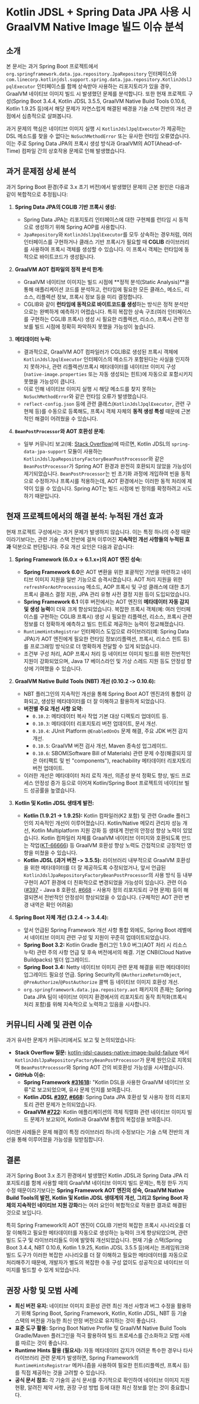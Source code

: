 # Kotlin JDSL + Spring Data JPA 사용 시 GraalVM Native Image 빌드 이슈 분석

## 소개

본 문서는 과거 Spring Boot 프로젝트에서 `org.springframework.data.jpa.repository.JpaRepository` 인터페이스와 `com.linecorp.kotlinjdsl.support.spring.data.jpa.repository.KotlinJdslJpqlExecutor` 인터페이스를 함께 상속받아 사용하는 리포지토리가 있을 경우, GraalVM 네이티브 이미지 빌드 시 발생했던 문제를 분석합니다. 또한 현재 프로젝트 구성(Spring Boot 3.4.4, Kotlin JDSL 3.5.5, GraalVM Native Build Tools 0.10.6, Kotlin 1.9.25 등)에서 해당 문제가 자연스럽게 해결된 배경을 기술 스택 전반의 개선 관점에서 심층적으로 살펴봅니다.

과거 문제의 핵심은 네이티브 이미지 실행 시 `KotlinJdslJpqlExecutor`가 제공하는 DSL 메소드를 찾을 수 없다는 `NoSuchMethodError` 또는 유사한 런타임 오류였습니다. 이는 주로 Spring Data JPA의 프록시 생성 방식과 GraalVM의 AOT(Ahead-of-Time) 컴파일 간의 상호작용 문제로 인해 발생했습니다.

## 과거 문제점 상세 분석

과거 Spring Boot 환경(주로 3.x 초기 버전)에서 발생했던 문제의 근본 원인은 다음과 같이 복합적으로 추정됩니다:

1.  **Spring Data JPA의 CGLIB 기반 프록시 생성:**
    *   Spring Data JPA는 리포지토리 인터페이스에 대한 구현체를 런타임 시 동적으로 생성하기 위해 Spring AOP를 사용합니다.
    *   `JpaRepository`와 `KotlinJdslJpqlExecutor`를 모두 상속하는 경우처럼, 여러 인터페이스를 구현하거나 클래스 기반 프록시가 필요할 때 **CGLIB** 라이브러리를 사용하여 프록시 객체를 생성할 수 있습니다. 이 프록시 객체는 런타임에 동적으로 바이트코드가 생성됩니다.

2.  **GraalVM AOT 컴파일의 정적 분석 한계:**
    *   GraalVM 네이티브 이미지는 빌드 시점에 **정적 분석(Static Analysis)**을 통해 애플리케이션 코드를 분석하고, 런타임에 필요한 모든 클래스, 메소드, 리소스, 리플렉션 정보, 프록시 정보 등을 미리 결정합니다.
    *   CGLIB와 같이 **런타임에 동적으로 바이트코드를 생성**하는 방식은 정적 분석만으로는 완벽하게 예측하기 어렵습니다. 특히 복잡한 상속 구조(여러 인터페이스를 구현하는 CGLIB 프록시) 생성 시 필요한 리플렉션, 리소스, 프록시 관련 정보를 빌드 시점에 정확히 파악하지 못했을 가능성이 높습니다.

3.  **메타데이터 누락:**
    *   결과적으로, GraalVM AOT 컴파일러가 CGLIB로 생성된 프록시 객체에 `KotlinJdslJpqlExecutor` 인터페이스의 메소드가 포함된다는 사실을 인지하지 못하거나, 관련 리플렉션/프록시 메타데이터를 네이티브 이미지 구성(`native-image.properties` 또는 자동 생성되는 힌트)에 자동으로 포함시키지 못했을 가능성이 큽니다.
    *   이로 인해 네이티브 이미지 실행 시 해당 메소드를 찾지 못하는 `NoSuchMethodError`와 같은 런타임 오류가 발생했습니다.
    *   `reflect-config.json` 등에 관련 클래스(`KotlinJdslJpqlExecutor`, 관련 구현체 등)를 수동으로 등록해도, 프록시 객체 자체의 **동적 생성 특성** 때문에 근본적인 해결이 어려웠을 수 있습니다.

4.  **`BeanPostProcessor`와 AOT 호환성 문제:**
    *   일부 커뮤니티 보고(예: [Stack Overflow](https://stackoverflow.com/questions/77524699/kotlin-jdsl-causes-native-image-build-failure))에 따르면, Kotlin JDSL의 `spring-data-jpa-support` 모듈이 사용하는 `KotlinJdslJpaRepositoryFactoryBeanPostProcessor`와 같은 `BeanPostProcessor`가 Spring AOT 환경과 완전히 호환되지 않았을 가능성이 제기되었습니다. `BeanPostProcessor`는 빈 초기화 과정에 개입하여 빈을 동적으로 수정하거나 프록시를 적용하는데, AOT 환경에서는 이러한 동적 처리에 제약이 있을 수 있습니다. Spring AOT는 빌드 시점에 빈 정의를 확정하려고 시도하기 때문입니다.

## 현재 프로젝트에서의 해결 분석: 누적된 개선 효과

현재 프로젝트 구성에서는 과거 문제가 발생하지 않습니다. 이는 특정 하나의 수정 때문이라기보다는, 관련 기술 스택 전반에 걸쳐 이루어진 **지속적인 개선 사항들의 누적된 효과** 덕분으로 판단됩니다. 주요 개선 요인은 다음과 같습니다:

1.  **Spring Framework (6.0.x -> 6.1.x+)의 AOT 엔진 성숙:**
    *   **Spring Framework 6.0**은 AOT 변환을 위한 포괄적인 기반을 마련하고 네이티브 이미지 지원을 일반 기능으로 승격시켰습니다. AOT 처리 지원을 위한 `refreshForAotProcessing` 메소드, AOP 프록시 및 구성 클래스에 대한 초기 프록시 클래스 결정 지원, JPA 관리 유형 사전 결정 지원 등이 도입되었습니다.
    *   **Spring Framework 6.1** 이후 버전에서는 AOT 엔진의 **메타데이터 자동 감지 및 생성 능력**이 더욱 크게 향상되었습니다. 복잡한 프록시 객체(예: 여러 인터페이스를 구현하는 CGLIB 프록시) 생성 시 필요한 리플렉션, 리소스, 프록시 관련 정보를 더 정확하게 예측하고 빌드 힌트로 제공하는 능력이 정교해졌습니다.
    *   `RuntimeHintsRegistrar` 인터페이스 도입으로 라이브러리(예: Spring Data JPA)가 AOT 엔진에게 필요한 런타임 정보(리플렉션, 프록시, 리소스 힌트 등)를 프로그래밍 방식으로 더 명확하게 전달할 수 있게 되었습니다.
    *   조건부 구성 처리, AOP 프록시 처리 등 네이티브 이미지 빌드를 위한 전반적인 지원이 강화되었으며, Java 17 베이스라인 및 가상 스레드 지원 등도 안정성 향상에 기여했을 수 있습니다.

2.  **GraalVM Native Build Tools (NBT) 개선 (0.10.2 -> 0.10.6):**
    *   NBT 플러그인의 지속적인 개선을 통해 Spring Boot AOT 엔진과의 통합이 강화되고, 생성된 메타데이터를 더 잘 이해하고 활용하게 되었습니다.
    *   **버전별 주요 개선 사항 요약:**
        *   `0.10.2`: 메타데이터 복사 작업 기본 대상 디렉토리 업데이트 등.
        *   `0.10.3`: 메타데이터 리포지토리 버전 업데이트, 문서 개선.
        *   `0.10.4`: JUnit Platform `@EnabledOnOs` 문제 해결, 주요 JDK 버전 감지 개선.
        *   `0.10.5`: GraalVM 버전 검사 개선, Maven 종속성 업그레이드.
        *   `0.10.6`: SBOM(Software Bill of Materials) 관련 문제 수정(해결되지 않은 아티팩트 및 빈 "components"), reachability 메타데이터 리포지토리 버전 업데이트.
    *   이러한 개선은 메타데이터 처리 로직 개선, 의존성 분석 정확도 향상, 빌드 프로세스 안정성 증가 등으로 이어져 Kotlin/Spring Boot 프로젝트의 네이티브 빌드 성공률을 높였습니다.

3.  **Kotlin 및 Kotlin JDSL 생태계 발전:**
    *   **Kotlin (1.9.21 -> 1.9.25):** Kotlin 컴파일러(K2 포함) 및 관련 Gradle 플러그인의 지속적인 개선이 이루어졌습니다. Kotlin/Native 메모리 관리자 성능 개선, Kotlin Multiplatform 지원 강화 등 생태계 전반의 안정성 향상 노력이 있었습니다. Kotlin 컴파일러 자체를 GraalVM 네이티브 이미지와 호환되도록 만드는 작업([KT-66666](https://youtrack.jetbrains.com/issue/KT-66666)) 등 GraalVM 호환성 향상 노력도 간접적으로 긍정적인 영향을 미쳤을 수 있습니다.
    *   **Kotlin JDSL (과거 버전 -> 3.5.5):** 라이브러리 내부적으로 GraalVM 호환성을 위한 메타데이터를 더 잘 제공하도록 수정되었거나, 앞서 언급된 `KotlinJdslJpaRepositoryFactoryBeanPostProcessor`의 사용 방식 등 내부 구현이 AOT 환경에 더 친화적으로 변경되었을 가능성이 있습니다. 관련 이슈([#397](https://github.com/line/kotlin-jdsl/issues/397) - Java 8 호환성, [#668](https://github.com/line/kotlin-jdsl/issues/668) - 사용자 정의 리포지토리 구현 문제) 등이 해결되면서 전반적인 안정성이 향상되었을 수 있습니다. (구체적인 AOT 관련 변경 내역은 확인 어려움)

4.  **Spring Boot 자체 개선 (3.2.4 -> 3.4.4):**
    *   앞서 언급된 Spring Framework 개선 사항 통합 외에도, Spring Boot 레벨에서 네이티브 이미지 관련 구성 및 지원이 꾸준히 업데이트되었습니다.
    *   **Spring Boot 3.2:** Kotlin Gradle 플러그인 1.9.0 버그(AOT 처리 시 리소스 누락) 관련 주의 사항 언급 및 후속 버전에서의 해결. 기본 CNB(Cloud Native Buildpacks) 빌더 업그레이드.
    *   **Spring Boot 3.4:** Netty 네이티브 이미지 관련 문제 해결을 위한 메타데이터 업그레이드 필요성 언급. Spring Security의 `@AuthorizeReturnObject`, `@PreAuthorize`/`@PostAuthorize` 콜백 등 네이티브 이미지 호환성 개선.
    *   `org.springframework.data.jpa.repository.aot` 패키지의 존재는 Spring Data JPA 팀이 네이티브 이미지 환경에서의 리포지토리 동작 최적화(프록시 처리 포함)를 위해 지속적으로 노력하고 있음을 시사합니다.

## 커뮤니티 사례 및 관련 이슈

과거 유사한 문제가 커뮤니티에서도 보고 및 논의되었습니다:

-   **Stack Overflow 질문:** [kotlin-jdsl-causes-native-image-build-failure](https://stackoverflow.com/questions/77524699/kotlin-jdsl-causes-native-image-build-failure) 에서 `KotlinJdslJpaRepositoryFactoryBeanPostProcessor`가 문제 원인으로 지목되며 `BeanPostProcessor`와 Spring AOT 간의 비호환성 가능성을 시사했습니다.
-   **GitHub 이슈:**
    *   **Spring Framework [#31618](https://github.com/spring-projects/spring-framework/issues/31618):** "Kotlin DSL을 사용한 GraalVM 네이티브 오류"로 보고되었으며, 유사 문제 인지를 보여줍니다.
    *   **Kotlin JDSL [#397](https://github.com/line/kotlin-jdsl/issues/397), [#668](https://github.com/line/kotlin-jdsl/issues/668):** Spring Data JPA 호환성 및 사용자 정의 리포지토리 관련 문제가 논의되었습니다.
    *   **GraalVM [#722](https://github.com/oracle/graal/issues/722):** Kotlin 애플리케이션의 객체 직렬화 관련 네이티브 이미지 빌드 문제가 보고되어, Kotlin과 GraalVM 통합의 복잡성을 보여줍니다.

이러한 사례들은 문제 해결이 특정 라이브러리 하나의 수정보다는 기술 스택 전반의 개선을 통해 이루어졌을 가능성을 뒷받침합니다.

## 결론

과거 Spring Boot 3.x 초기 환경에서 발생했던 Kotlin JDSL과 Spring Data JPA 리포지토리를 함께 사용할 때의 GraalVM 네이티브 이미지 빌드 문제는, 특정 한두 가지 수정 때문이라기보다는 **Spring Framework AOT 엔진의 성숙, GraalVM Native Build Tools의 발전, Kotlin 및 Kotlin JDSL 생태계의 개선, 그리고 Spring Boot 자체의 지속적인 네이티브 지원 강화**라는 여러 요인이 복합적으로 작용한 결과로 해결된 것으로 보입니다.

특히 Spring Framework의 AOT 엔진이 CGLIB 기반의 복잡한 프록시 시나리오를 더 잘 이해하고 필요한 메타데이터를 자동으로 생성하는 능력이 크게 향상되었으며, 관련 빌드 도구 및 라이브러리들도 이에 발맞춰 개선되었습니다. 현재 기술 스택(Spring Boot 3.4.4, NBT 0.10.6, Kotlin 1.9.25, Kotlin JDSL 3.5.5 등)에서는 프레임워크와 빌드 도구가 이러한 복잡한 시나리오를 더 잘 이해하고 필요한 메타데이터를 자동으로 처리해주기 때문에, 개발자가 별도의 복잡한 수동 구성 없이도 성공적으로 네이티브 이미지를 빌드할 수 있게 되었습니다.

## 권장 사항 및 모범 사례

-   **최신 버전 유지:** 네이티브 이미지 호환성 관련 최신 개선 사항과 버그 수정을 활용하기 위해 Spring Boot, Spring Framework, Kotlin, Kotlin JDSL, NBT 등 기술 스택의 버전을 가능한 최신 안정 버전으로 유지하는 것이 좋습니다.
-   **표준 도구 활용:** Spring Boot Native Profile 및 GraalVM Native Build Tools Gradle/Maven 플러그인을 적극 활용하여 빌드 프로세스를 간소화하고 모범 사례를 따르는 것이 좋습니다.
-   **Runtime Hints 활용 (필요시):** 자동 메타데이터 감지가 어려운 특수한 경우나 타사 라이브러리 관련 문제가 발생하면, Spring Framework의 `RuntimeHintsRegistrar` 메커니즘을 사용하여 필요한 힌트(리플렉션, 프록시 등)를 직접 제공하는 것을 고려할 수 있습니다.
-   **공식 문서 참조:** 각 기술의 공식 문서를 주기적으로 확인하여 네이티브 이미지 지원 현황, 알려진 제약 사항, 권장 구성 방법 등에 대한 최신 정보를 얻는 것이 중요합니다.
